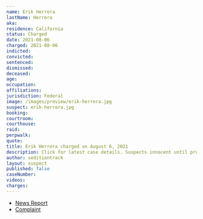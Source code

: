 ```yaml
---
name: Erik Herrera
lastName: Herrera
aka:
residence: California
status: Charged
date: 2021-08-06
charged: 2021-08-06
indicted:
convicted:
sentenced:
dismissed:
deceased:
age:
occupation:
affiliations:
jurisdiction: Federal
image: /images/preview/erik-herrera.jpg
suspect: erik-herrera.jpg
booking:
courtroom:
courthouse:
raid:
perpwalk:
quote:
title: Erik Herrera charged on August 6, 2021
description: Click for latest case details. Suspects innocent until proven guilty.
author: seditiontrack
layout: suspect
published: false
caseNumber:
videos:
charges:
---
```


- [News Report]()
- [Complaint](https://extremism.gwu.edu/sites/g/files/zaxdzs2191/f/Erik%20Herrera%20Criminal%20Complaint.pdf)
